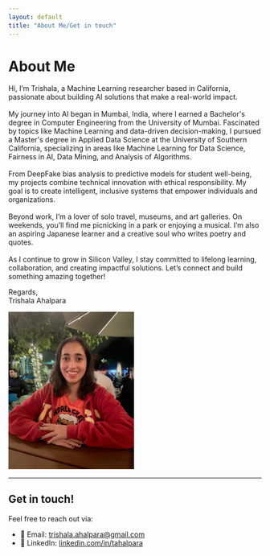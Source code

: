 ```yaml
---
layout: default
title: "About Me/Get in touch"
---
```

# About Me

Hi, I’m Trishala, a Machine Learning researcher based in California, passionate about building AI solutions that make a real-world impact.
<br><br>
My journey into AI began in Mumbai, India, where I earned a Bachelor's degree in Computer Engineering from the University of Mumbai. Fascinated by topics like Machine Learning and data-driven decision-making, I pursued a Master's degree in Applied Data Science at the University of Southern California, specializing in areas like Machine Learning for Data Science, Fairness in AI, Data Mining, and Analysis of Algorithms.
<br><br>
From DeepFake bias analysis to predictive models for student well-being, my projects combine technical innovation with ethical responsibility. My goal is to create intelligent, inclusive systems that empower individuals and organizations.
<br><br>
Beyond work, I’m a lover of solo travel, museums, and art galleries. On weekends, you’ll find me picnicking in a park or enjoying a musical. I’m also an aspiring Japanese learner and a creative soul who writes poetry and quotes.
<br><br>
As I continue to grow in Silicon Valley, I stay committed to lifelong learning, collaboration, and creating impactful solutions. Let’s connect and build something amazing together!

Regards,
<br>
Trishala Ahalpara
<br> 

<div align="left">
<img src="images/aboutme_img.jpeg" alt="Hello!" width="250">
</div>

---
## Get in touch!

Feel free to reach out via:

- 📧 Email: [trishala.ahalpara@gmail.com](mailto:trishala.ahalpara@gmail.com)
- 💼 LinkedIn: [linkedin.com/in/tahalpara](https://www.linkedin.com/in/tahalpara/)

